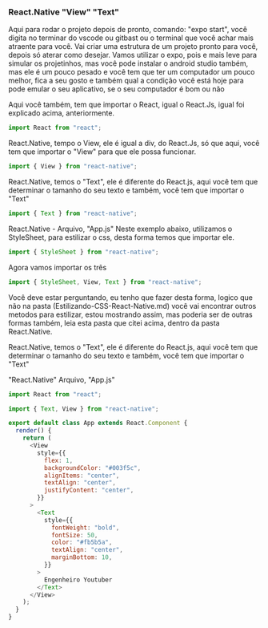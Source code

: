 ### React.Native "View" "Text"

Aqui para rodar o projeto depois de pronto, comando: "expo start", você digita no terminar do vscode ou gitbast ou o terminal que você achar mais atraente para você.
Vai criar uma estrutura de um projeto pronto para você, depois só aterar como desejar.
Vamos utilizar o expo, pois e mais leve para simular os projetinhos, mas você pode instalar o android studio também, mas ele é um pouco pesado e você tem que ter um computador um pouco melhor, fica a seu gosto e também qual a condição você está hoje para pode emular o seu aplicativo, se o seu computador é bom ou não

Aqui você também, tem que importar o React, igual o React.Js, igual foi explicado acima, anteriormente.

```js
import React from "react";
```

React.Native, tempo o View, ele é igual a div, do React.Js, só que aqui, você tem que importar o "View" para que ele possa funcionar.

```js
import { View } from "react-native";
```

React.Native, temos o "Text", ele é diferente do React.js, aqui você tem que determinar o tamanho do seu texto e também, você tem que importar o "Text"

```js
import { Text } from "react-native";
```

React.Native - Arquivo, "App.js"
Neste exemplo abaixo, utilizamos o StyleSheet, para estilizar
o css, desta forma temos que importar ele.

```js
import { StyleSheet } from "react-native";
```

Agora vamos importar os três

```js
import { StyleSheet, View, Text } from "react-native";
```

Você deve estar perguntando, eu tenho que fazer desta forma, logico que não na pasta (Estilizando-CSS-React-Native.md) você vai encontrar outros metodos para estilizar, estou mostrando assim, mas poderia ser de outras formas também, leia esta pasta que citei acima, dentro da pasta React.Native.

React.Native, temos o "Text", ele é diferente do React.js, aqui você tem que determinar o tamanho do seu texto e também, você tem que importar o "Text"

"React.Native"
Arquivo, "App.js"

```js
import React from "react";

import { Text, View } from "react-native";

export default class App extends React.Component {
  render() {
    return (
      <View
        style={{
          flex: 1,
          backgroundColor: "#003f5c",
          alignItems: "center",
          textAlign: "center",
          justifyContent: "center",
        }}
      >
        <Text
          style={{
            fontWeight: "bold",
            fontSize: 50,
            color: "#fb5b5a",
            textAlign: "center",
            marginBottom: 10,
          }}
        >
          Engenheiro Youtuber
        </Text>
      </View>
    );
  }
}
```
